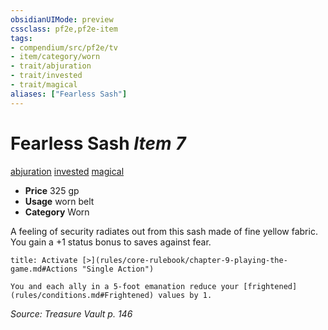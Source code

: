```yaml
---
obsidianUIMode: preview
cssclass: pf2e,pf2e-item
tags:
- compendium/src/pf2e/tv
- item/category/worn
- trait/abjuration
- trait/invested
- trait/magical
aliases: ["Fearless Sash"]
---
```

# Fearless Sash *Item 7*  
[abjuration](rules/traits/abjuration.md)  [invested](rules/traits/invested.md)  [magical](rules/traits/magical.md)  

- **Price** 325 gp
- **Usage** worn belt
- **Category** Worn

A feeling of security radiates out from this sash made of fine yellow fabric. You gain a +1 status bonus to saves against fear.

```ad-embed-ability
title: Activate [>](rules/core-rulebook/chapter-9-playing-the-game.md#Actions "Single Action")

You and each ally in a 5-foot emanation reduce your [frightened](rules/conditions.md#Frightened) values by 1.
```

*Source: Treasure Vault p. 146*